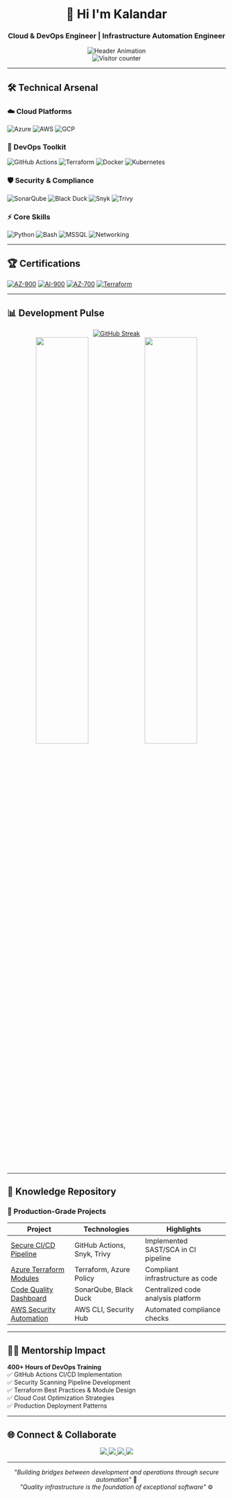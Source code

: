<h1 align="center">👋 Hi I'm Kalandar</h1>
<h3 align="center">Cloud & DevOps Engineer | Infrastructure Automation Engineer</h3>

<div align="center">
  <img src="https://readme-typing-svg.demolab.com?font=Fira+Code&pause=1000&color=58A6FF&center=true&vCenter=true&width=600&lines=Azure%2FAWS+Engineer;DevOps+Mentor;CI/CD+Automation+Expert;Cloud+Security+Specialist" alt="Header Animation">
</div>

<div align="center">
  <img src="https://komarev.com/ghpvc/?username=kala-techies&label=Profile+Views&color=blue&style=flat" alt="Visitor counter">
</div>

---

## 🛠️ Technical Arsenal

### ☁️ Cloud Platforms
![Azure](https://img.shields.io/badge/Azure-Expert-0078D4?logo=microsoftazure)
![AWS](https://img.shields.io/badge/AWS-Pro-232F3E?logo=amazonaws)
![GCP](https://img.shields.io/badge/GCP-Intermediate-4285F4?logo=googlecloud)

### 🔧 DevOps Toolkit
![GitHub Actions](https://img.shields.io/badge/GitHub_Actions-Expert-2088FF?logo=githubactions)
![Terraform](https://img.shields.io/badge/Terraform-Certified-7B42BC?logo=terraform)
![Docker](https://img.shields.io/badge/Docker-Expert-2496ED?logo=docker)
![Kubernetes](https://img.shields.io/badge/Kubernetes-Advanced-326CE5?logo=kubernetes)

### 🛡️ Security & Compliance
![SonarQube](https://img.shields.io/badge/SonarQube-Expert-4E9BCD?logo=sonarqube)
![Black Duck](https://img.shields.io/badge/Black_Duck-Pro-000000?logo=blackduck)
![Snyk](https://img.shields.io/badge/Snyk-Advanced-4C4A73?logo=snyk)
![Trivy](https://img.shields.io/badge/Trivy-Expert-1904DA?logo=aqua-security)

### ⚡ Core Skills
![Python](https://img.shields.io/badge/Python-Expert-3776AB?logo=python)
![Bash](https://img.shields.io/badge/Bash_Scripting-Advanced-4EAA25?logo=gnubash)
![MSSQL](https://img.shields.io/badge/MSSQL-Advanced-CC2927?logo=microsoftsqlserver)
![Networking](https://img.shields.io/badge/Networking-Expert-0096D6)

---

## 🏆 Certifications
[![AZ-900](https://img.shields.io/badge/Microsoft_Azure_Fundamentals-0078D4?logo=microsoftazure)](https://learn.microsoft.com/en-us/users/shaikkalandar-4032/)
[![AI-900](https://img.shields.io/badge/Azure_AI_Fundamentals-0078D4?logo=microsoftazure)](https://learn.microsoft.com/en-us/users/shaikkalandar-4032/)
[![AZ-700](https://img.shields.io/badge/Azure_Network_Engineer-0078D4?logo=microsoftazure)](https://learn.microsoft.com/en-us/users/shaikkalandar-4032/)
[![Terraform](https://img.shields.io/badge/HashiCorp_Certified-7B42BC?logo=terraform)](https://www.credly.com/badges/1e3a3b9a-5b3a-4b3a-9b3a-5b3a4b3a9b3a)

---

## 📊 Development Pulse

<div align="center">
  <a href="https://git.io/streak-stats">
    <img src="https://streak-stats.demolab.com?user=kala-techies&theme=radical&hide_border=true&background=0D1117" alt="GitHub Streak">
  </a>
  <br>
  <img src="https://github-readme-stats.vercel.app/api?username=kala-techies&show_icons=true&theme=radical&include_all_commits=true" width="49%">
  <img src="https://github-readme-stats.vercel.app/api/top-langs/?username=kala-techies&layout=compact&theme=radical" width="49%">
</div>

---

## 🧠 Knowledge Repository

### 🚀 Production-Grade Projects
| Project | Technologies | Highlights |
|---------|--------------|------------|
| [Secure CI/CD Pipeline](https://github.com/kala-techies/DockerGithubActionsDeployment) | GitHub Actions, Snyk, Trivy | Implemented SAST/SCA in CI pipeline |
| [Azure Terraform Modules](https://github.com/kala-techies/azure-terraform-vm-deployment) | Terraform, Azure Policy | Compliant infrastructure as code |
| [Code Quality Dashboard](https://github.com/kala-techies/MLOPS) | SonarQube, Black Duck | Centralized code analysis platform |
| [AWS Security Automation](https://github.com/kala-techies/AWS-Admin-Handbook) | AWS CLI, Security Hub | Automated compliance checks |

---

## 🧑🏫 Mentorship Impact
**400+ Hours of DevOps Training**  
✅ GitHub Actions CI/CD Implementation  
✅ Security Scanning Pipeline Development  
✅ Terraform Best Practices & Module Design  
✅ Cloud Cost Optimization Strategies  
✅ Production Deployment Patterns

---

## 🌐 Connect & Collaborate

<div align="center">
  <a href="https://www.linkedin.com/in/shaik-kalandar-b86208332">
    <img src="https://img.shields.io/badge/LinkedIn-Professional-0A66C2?logo=linkedin&style=for-the-badge">
  </a>
  <a href="https://kala-techies.my.canva.site/">
    <img src="https://img.shields.io/badge/Portfolio-000000?logo=canva&style=for-the-badge">
  </a>
  <a href="mailto:connectwithkala18@gmail.com">
    <img src="https://img.shields.io/badge/Email-D14836?logo=gmail&style=for-the-badge">
  </a>
  <a href="https://staging2.topmate.io/kala/">
    <img src="https://img.shields.io/badge/Mentorship-FF6B6B?logo=superuser&style=for-the-badge">
  </a>
</div>

---

<p align="center">
  <em>"Building bridges between development and operations through secure automation"</em> 🔐<br>
  <em>"Quality infrastructure is the foundation of exceptional software"</em> ⚙️
</p>